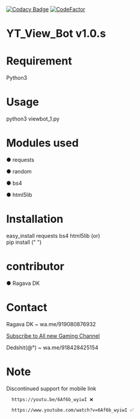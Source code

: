 [![Codacy Badge](https://api.codacy.com/project/badge/Grade/6362c8fd45644015a31311ecd1e251b6)](https://app.codacy.com/manual/dedshit/YT_View_Bot?utm_source=github.com&utm_medium=referral&utm_content=dedshit/YT_View_Bot&utm_campaign=Badge_Grade_Dashboard)        [![CodeFactor](https://www.codefactor.io/repository/github/dedshit/yt_view_bot/badge)](https://www.codefactor.io/repository/github/dedshit/yt_view_bot)
# YT_View_Bot v1.0.s            

# Requirement
Python3

# Usage
python3 viewbot_1.py

# Modules used
● requests

● random

● bs4

● html5lib

# Installation

 easy_install requests bs4 html5lib
     (or)   
     pip install (" ")

# contributor
 ●  Ragava DK
 
# Contact
 Ragava DK ~ wa.me/919080876932 

[Subscribe to All new Gaming Channel](https://www.youtube.com/channel/UCSiAsA3JxLZoFx63UTgTS3A?sub_confirmation=1)

 Dedshit(@°) ~ wa.me/918428425154
 
# Note
  Discontinued support for mobile link
  
      https://youtu.be/6Af6b_wyiwI ❌
      
      https://www.youtube.com/watch?v=6Af6b_wyiwI ✅
